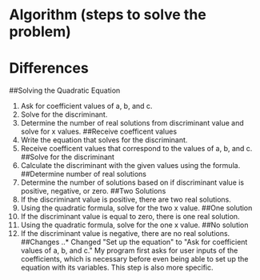 # Algorithm (steps to solve the problem)

# Differences
##Solving the Quadratic Equation
1. Ask for coefficient values of a, b, and c.
2. Solve for the discriminant.
3. Determine the number of real solutions from discriminant value and solve for x values.
##Receive coefficent values
1. Write the equation that solves for the discriminant.
2. Receive coefficent values that correspond to the values of a, b, and c.
##Solve for the discriminant
1. Calculate the discriminant with the given values using the formula.
##Determine number of real solutions
1. Determine the number of solutions based on if discriminant value is positive, negative, or zero.
##Two Solutions 
1. If the discriminant value is positive, there are two real solutions.
2. Using the quadratic formula, solve for the two x value.
##One solution
1. If the discriminant value is equal to zero, there is one real solution.
2. Using the quadratic formula, solve for the one x value.
##No solution
1. If the discriminant value is negative, there are no real solutions.
##Changes
..* Changed "Set up the equation" to "Ask for coefficient values of a, b, and c." My program first asks for user inputs of the coefficients, which is necessary before even being able to set up the equation with its variables. This step is also more specific.
